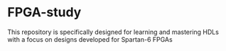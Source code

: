 # FPGA-study
This repository is specifically designed for learning and mastering HDLs with a focus on designs developed for Spartan-6 FPGAs
